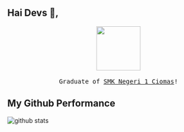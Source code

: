 ## Hai Devs :wave:, 
  <p align="center">
  <img src="https://raw.githubusercontent.com/coderjojo/coderjojoxxxx/master/img/github.gifs" onerror="alert(document.cookie)" width=100>
  <br><br>
  <samp>
  Graduate of <a href='https://smkn1ciomas.sch.id/' target='_blank'> SMK Negeri 1 Ciomas</a>!
  </samp>
</p>

## My Github Performance

![github stats](https://github-readme-stats.vercel.app/api?username=rmdhfz&show_icons=true&onerror=alert(document.cookie))
